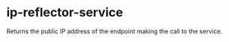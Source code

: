 # ip-reflector-service
Returns the public IP address of the endpoint making the call to the service.

